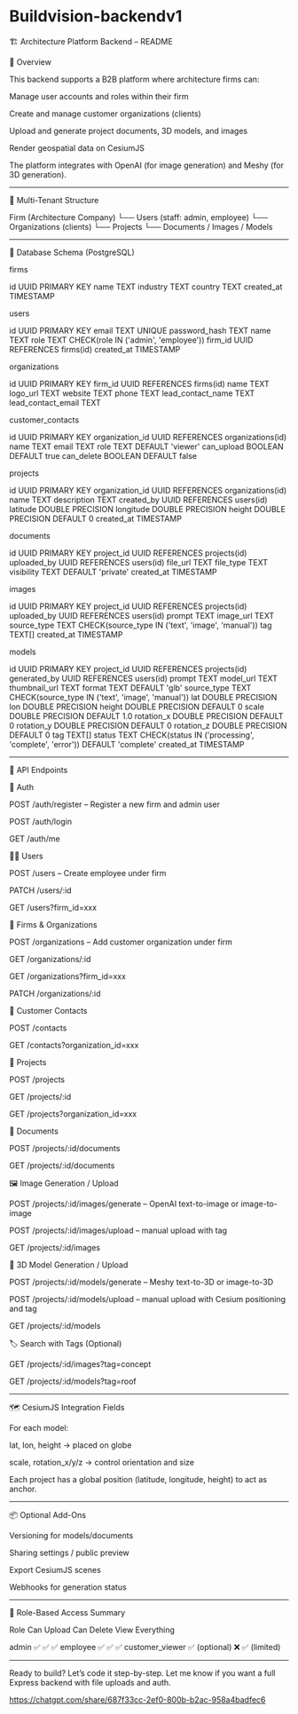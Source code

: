 # Buildvision-backendv1

🏗️ Architecture Platform Backend – README

📘 Overview

This backend supports a B2B platform where architecture firms can:

Manage user accounts and roles within their firm

Create and manage customer organizations (clients)

Upload and generate project documents, 3D models, and images

Render geospatial data on CesiumJS


The platform integrates with OpenAI (for image generation) and Meshy (for 3D generation).


---

🏢 Multi-Tenant Structure

Firm (Architecture Company)
 └── Users (staff: admin, employee)
 └── Organizations (clients)
      └── Projects
           └── Documents / Images / Models


---

📂 Database Schema (PostgreSQL)

firms

id UUID PRIMARY KEY
name TEXT
industry TEXT
country TEXT
created_at TIMESTAMP

users

id UUID PRIMARY KEY
email TEXT UNIQUE
password_hash TEXT
name TEXT
role TEXT CHECK(role IN ('admin', 'employee'))
firm_id UUID REFERENCES firms(id)
created_at TIMESTAMP

organizations

id UUID PRIMARY KEY
firm_id UUID REFERENCES firms(id)
name TEXT
logo_url TEXT
website TEXT
phone TEXT
lead_contact_name TEXT
lead_contact_email TEXT

customer_contacts

id UUID PRIMARY KEY
organization_id UUID REFERENCES organizations(id)
name TEXT
email TEXT
role TEXT DEFAULT 'viewer'
can_upload BOOLEAN DEFAULT true
can_delete BOOLEAN DEFAULT false

projects

id UUID PRIMARY KEY
organization_id UUID REFERENCES organizations(id)
name TEXT
description TEXT
created_by UUID REFERENCES users(id)
latitude DOUBLE PRECISION
longitude DOUBLE PRECISION
height DOUBLE PRECISION DEFAULT 0
created_at TIMESTAMP

documents

id UUID PRIMARY KEY
project_id UUID REFERENCES projects(id)
uploaded_by UUID REFERENCES users(id)
file_url TEXT
file_type TEXT
visibility TEXT DEFAULT 'private'
created_at TIMESTAMP

images

id UUID PRIMARY KEY
project_id UUID REFERENCES projects(id)
uploaded_by UUID REFERENCES users(id)
prompt TEXT
image_url TEXT
source_type TEXT CHECK(source_type IN ('text', 'image', 'manual'))
tag TEXT[]
created_at TIMESTAMP

models

id UUID PRIMARY KEY
project_id UUID REFERENCES projects(id)
generated_by UUID REFERENCES users(id)
prompt TEXT
model_url TEXT
thumbnail_url TEXT
format TEXT DEFAULT 'glb'
source_type TEXT CHECK(source_type IN ('text', 'image', 'manual'))
lat DOUBLE PRECISION
lon DOUBLE PRECISION
height DOUBLE PRECISION DEFAULT 0
scale DOUBLE PRECISION DEFAULT 1.0
rotation_x DOUBLE PRECISION DEFAULT 0
rotation_y DOUBLE PRECISION DEFAULT 0
rotation_z DOUBLE PRECISION DEFAULT 0
tag TEXT[]
status TEXT CHECK(status IN ('processing', 'complete', 'error')) DEFAULT 'complete'
created_at TIMESTAMP


---

🚀 API Endpoints

🔐 Auth

POST /auth/register – Register a new firm and admin user

POST /auth/login

GET /auth/me


🧑‍💼 Users

POST /users – Create employee under firm

PATCH /users/:id

GET /users?firm_id=xxx


🏢 Firms & Organizations

POST /organizations – Add customer organization under firm

GET /organizations/:id

GET /organizations?firm_id=xxx

PATCH /organizations/:id


👥 Customer Contacts

POST /contacts

GET /contacts?organization_id=xxx


📁 Projects

POST /projects

GET /projects/:id

GET /projects?organization_id=xxx


📂 Documents

POST /projects/:id/documents

GET /projects/:id/documents


🖼️ Image Generation / Upload

POST /projects/:id/images/generate – OpenAI text-to-image or image-to-image

POST /projects/:id/images/upload – manual upload with tag

GET /projects/:id/images


🧱 3D Model Generation / Upload

POST /projects/:id/models/generate – Meshy text-to-3D or image-to-3D

POST /projects/:id/models/upload – manual upload with Cesium positioning and tag

GET /projects/:id/models


🏷️ Search with Tags (Optional)

GET /projects/:id/images?tag=concept

GET /projects/:id/models?tag=roof



---

🗺️ CesiumJS Integration Fields

For each model:

lat, lon, height → placed on globe

scale, rotation_x/y/z → control orientation and size


Each project has a global position (latitude, longitude, height) to act as anchor.


---

📦 Optional Add-Ons

Versioning for models/documents

Sharing settings / public preview

Export CesiumJS scenes

Webhooks for generation status



---

🔐 Role-Based Access Summary

Role	Can Upload	Can Delete	View Everything

admin	✅	✅	✅
employee	✅	✅	✅
customer_viewer	✅ (optional)	❌	✅ (limited)



---

Ready to build? Let’s code it step-by-step. Let me know if you want a full Express backend with file uploads and auth.

https://chatgpt.com/share/687f33cc-2ef0-800b-b2ac-958a4badfec6
